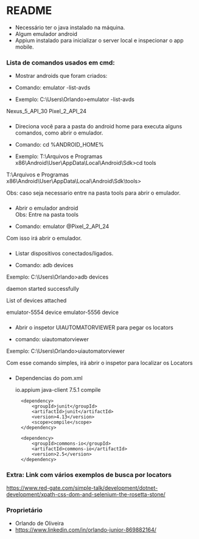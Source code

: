 # README #

 - Necessário ter o java instalado na máquina. 
 - Algum emulador android
 - Appium instalado para inicializar o server local e inspecionar o app mobile.

### Lista de comandos usados em cmd: ###
* Mostrar androids que foram criados:

 - Comando: emulator -list-avds

 - Exemplo: C:\Users\Orlando>emulator -list-avds

Nexus_5_API_30
Pixel_2_API_24
### ##############################################
* Direciona você para a pasta do android home para executa alguns comandos, como abrir o emulador.

 - Comando: cd %ANDROID_HOME% 

 - Exemplo:	
T:\Arquivos e Programas x86\Android\User\AppData\Local\Android\Sdk>cd tools

T:\Arquivos e Programas x86\Android\User\AppData\Local\Android\Sdk\tools>
	
Obs: caso seja necessario entre na pasta tools para abrir o emulador.
### ###############################################
* Abrir o emulador android  
Obs: Entre na pasta tools

 - Comando: emulator @Pixel_2_API_24

Com isso irá abrir o emulador.

### ################################################
* Listar dispositivos conectados/ligados.

 - Comando: adb devices 

Exemplo:
C:\Users\Orlando>adb devices

daemon started successfully

List of devices attached

emulator-5554   device
emulator-5556   device
### #################################################

* Abrir o inspetor UIAUTOMATORVIEWER para pegar os locators

 - comando: uiautomatorviewer

Exemplo:
C:\Users\Orlando>uiautomatorviewer

Com esse comando simples, irá abrir o inspetor para localizar os Locators
### #################################################
* Dependencias do pom.xml

    <dependencies>
		<dependency>
			<groupId>io.appium</groupId>
			<artifactId>java-client</artifactId>
			<version>7.5.1</version>
			<scope>compile</scope>
		</dependency>

		<dependency>
			<groupId>junit</groupId>
			<artifactId>junit</artifactId>
			<version>4.13</version>
			<scope>compile</scope>
		</dependency>
		
		<dependency>
			<groupId>commons-io</groupId>
			<artifactId>commons-io</artifactId>
			<version>2.5</version>
		</dependency>
	</dependencies>

### Extra: Link com vários exemplos de busca por locators ###
https://www.red-gate.com/simple-talk/development/dotnet-development/xpath-css-dom-and-selenium-the-rosetta-stone/

### #################################################
### Proprietário ###

* Orlando de Oliveira
* https://www.linkedin.com/in/orlando-junior-869882164/